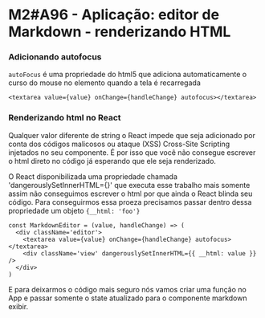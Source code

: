 # M2#A96 - Aplicação: editor de Markdown - renderizando HTML


### Adicionando autofocus
`autoFocus` é uma propriedade do html5 que adiciona automaticamente o curso do mouse no elemento quando a tela é recarregada 
```
<textarea value={value} onChange={handleChange} autofocus></textarea>
```

### Renderizando html no React
Qualquer valor diferente de string o React impede que seja adicionado por conta dos códigos malicosos ou ataque (XSS) Cross-Site Scripting injetados no seu componente. É por isso que você não consegue escrever o html direto no código já esperando que ele seja renderizado.

O React disponibilizada uma propriedade chamada 'dangerouslySetInnerHTML={}' que executa esse trabalho mais somente assim não conseguimos escrever o html por que ainda o React blinda seu código. Para conseguirmos essa proeza precisamos passar dentro dessa propriedade um objeto `{__html: 'foo'}`

```
const MarkdownEditor = (value, handleChange) => (
  <div className='editor'>
    <textarea value={value} onChange={handleChange} autofocus></textarea>
    <div className='view' dangerouslySetInnerHTML={{ __html: value }} />
  </div>
)
```

E para deixarmos o código mais seguro nós vamos criar uma função no App e passar somente o state atualizado para o componente markdown exibir.